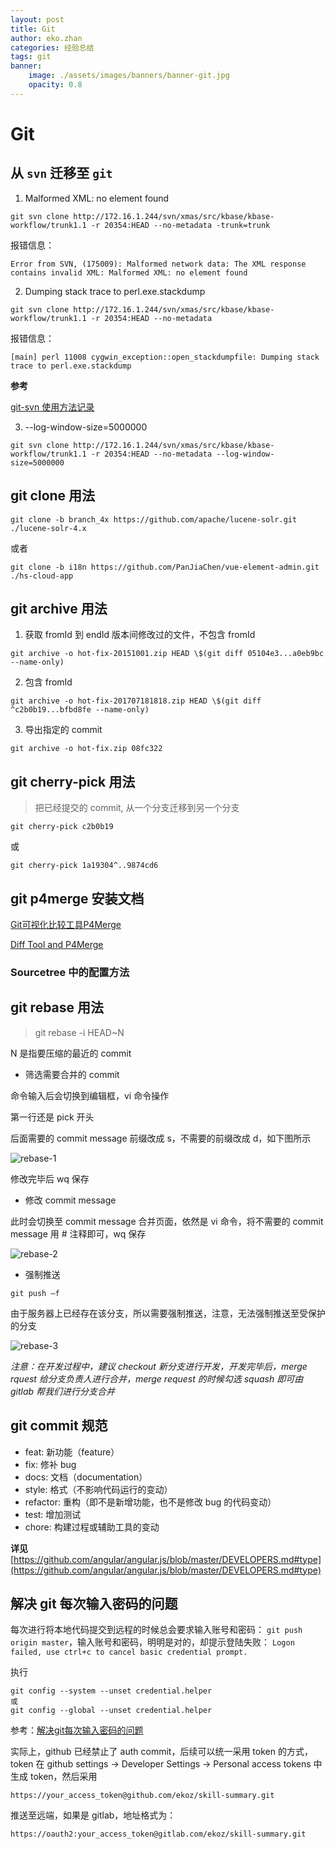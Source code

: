 ```yaml
---
layout: post
title: Git
author: eko.zhan
categories: 经验总结
tags: git
banner:
    image: ./assets/images/banners/banner-git.jpg
    opacity: 0.8
---
```



# Git

## 从 `svn` 迁移至 `git`

1. Malformed XML: no element found

```shell
git svn clone http://172.16.1.244/svn/xmas/src/kbase/kbase-workflow/trunk1.1 -r 20354:HEAD --no-metadata -trunk=trunk
```

报错信息：

```shell
Error from SVN, (175009): Malformed network data: The XML response contains invalid XML: Malformed XML: no element found
```

2. Dumping stack trace to perl.exe.stackdump

```shell
git svn clone http://172.16.1.244/svn/xmas/src/kbase/kbase-workflow/trunk1.1 -r 20354:HEAD --no-metadata
```

报错信息：

```shell
[main] perl 11008 cygwin_exception::open_stackdumpfile: Dumping stack trace to perl.exe.stackdump
```

**参考**

[git-svn 使用方法记录](https://www.jianshu.com/p/7c5caf82fc72)

3. --log-window-size=5000000

```shell
git svn clone http://172.16.1.244/svn/xmas/src/kbase/kbase-workflow/trunk1.1 -r 20354:HEAD --no-metadata --log-window-size=5000000
```

## git clone 用法

```shell
git clone -b branch_4x https://github.com/apache/lucene-solr.git ./lucene-solr-4.x
```

或者

```shell
git clone -b i18n https://github.com/PanJiaChen/vue-element-admin.git ./hs-cloud-app
```

## git archive 用法

1. 获取 fromId 到 endId 版本间修改过的文件，不包含 fromId

```shell
git archive -o hot-fix-20151001.zip HEAD \$(git diff 05104e3...a0eb9bc --name-only)
```

2. 包含 fromId

```shell
git archive -o hot-fix-201707181818.zip HEAD \$(git diff ^c2b0b19...bfbd8fe --name-only)
```

3. 导出指定的 commit

```shell
git archive -o hot-fix.zip 08fc322
```

## git cherry-pick 用法

> 把已经提交的 commit, 从一个分支迁移到另一个分支

```shell
git cherry-pick c2b0b19
```

或

```shell
git cherry-pick 1a19304^..9874cd6
```

## git p4merge 安装文档

[Git可视化比较工具P4Merge](https://www.jianshu.com/p/bc059d2846c1)

[Diff Tool and P4Merge](https://www.perforce.com/products/helix-core-apps/merge-diff-tool-p4merge)

### Sourcetree 中的配置方法


## git rebase 用法

> git rebase -i HEAD~N

N 是指要压缩的最近的 commit

- 筛选需要合并的 commit

命令输入后会切换到编辑框，vi 命令操作

第一行还是 pick 开头

后面需要的 commit message 前缀改成 s，不需要的前缀改成 d，如下图所示

![rebase-1](/assets/images/posts/rebase-1.png)

修改完毕后 wq 保存

- 修改 commit message

此时会切换至 commit message 合并页面，依然是 vi 命令，将不需要的 commit message 用 # 注释即可，wq 保存

![rebase-2](/assets/images/posts/rebase-2.png)

- 强制推送

`git push –f`

由于服务器上已经存在该分支，所以需要强制推送，注意，无法强制推送至受保护的分支

![rebase-3](/assets/images/posts/rebase-3.png)

_注意：在开发过程中，建议 checkout 新分支进行开发，开发完毕后，merge rquest 给分支负责人进行合并，merge request 的时候勾选 squash 即可由 gitlab 帮我们进行分支合并_

## git commit 规范

- feat: 新功能（feature）
- fix: 修补 bug
- docs: 文档（documentation）
- style: 格式（不影响代码运行的变动）
- refactor: 重构（即不是新增功能，也不是修改 bug 的代码变动）
- test: 增加测试
- chore: 构建过程或辅助工具的变动

**详见**
[https://github.com/angular/angular.js/blob/master/DEVELOPERS.md#type](https://github.com/angular/angular.js/blob/master/DEVELOPERS.md#type)

## 解决 git 每次输入密码的问题
每次进行将本地代码提交到远程的时候总会要求输入账号和密码： `git push origin master`，输入账号和密码，明明是对的，却提示登陆失败： `Logon failed, use ctrl+c to cancel basic credential prompt.`

执行
```
git config --system --unset credential.helper
或
git config --global --unset credential.helper
```
参考：[解决git每次输入密码的问题](https://www.dtmao.cc/news_show_664548.shtml)

实际上，github 已经禁止了 auth commit，后续可以统一采用 token 的方式，token 在 github settings -> Developer Settings -> Personal access tokens 中生成 token，然后采用
```
https://your_access_token@github.com/ekoz/skill-summary.git 
```
推送至远端，如果是 gitlab，地址格式为：
```
https://oauth2:your_access_token@gitlab.com/ekoz/skill-summary.git
```